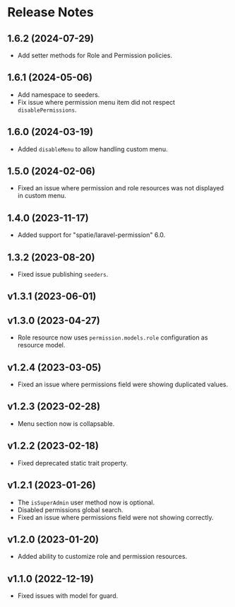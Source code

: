 # Release Notes

## 1.6.2 (2024-07-29)

- Add setter methods for Role and Permission policies.

## 1.6.1 (2024-05-06)

- Add namespace to seeders.
- Fix issue where permission menu item did not respect `disablePermissions`.

## 1.6.0 (2024-03-19)

- Added `disableMenu` to allow handling custom menu.

## 1.5.0 (2024-02-06)

- Fixed an issue where permission and role resources was not displayed in custom menu.

## 1.4.0 (2023-11-17)

- Added support for "spatie/laravel-permission" 6.0.

## 1.3.2 (2023-08-20)

- Fixed issue publishing `seeders`.

## v1.3.1 (2023-06-01)

## v1.3.0 (2023-04-27)

- Role resource now uses `permission.models.role` configuration as resource model.

## v1.2.4 (2023-03-05)

- Fixed an issue where permissions field were showing duplicated values.

## v1.2.3 (2023-02-28)

- Menu section now is collapsable.

## v1.2.2 (2023-02-18)

- Fixed deprecated static trait property.

## v1.2.1 (2023-01-26)

- The `isSuperAdmin` user method now is optional.
- Disabled permissions global search.
- Fixed an issue where permissions field were not showing correctly.

## v1.2.0 (2023-01-20)

- Added ability to customize role and permission resources.

## v1.1.0 (2022-12-19)

- Fixed issues with model for guard.
